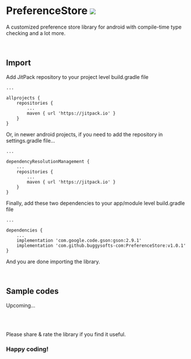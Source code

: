 # PreferenceStore [![](https://jitpack.io/v/buggysofts-com/PreferenceStore.svg)](https://jitpack.io/#buggysofts-com/PreferenceStore)
A customized preference store library for android with compile-time type checking and a lot more.

<br />

## Import
Add JitPack repository to your project level build.gradle file
```
...

allprojects {
    repositories {
        ...
        maven { url 'https://jitpack.io' }
    }
}
```
Or, in newer android projects, if you need to add the repository in settings.gradle file...
```
...

dependencyResolutionManagement {
    ...
    repositories {
        ...
        maven { url 'https://jitpack.io' }
    }
}
```
Finally, add these two dependencies to your app/module level build.gradle file
```
...

dependencies {
    ...
    implementation 'com.google.code.gson:gson:2.9.1'
    implementation 'com.github.buggysofts-com:PreferenceStore:v1.0.1'
}
```
And you are done importing the library.

<br />

## Sample codes
Upcoming...

<br />
<br />

Please share & rate the library if you find it useful.

### Happy coding!

